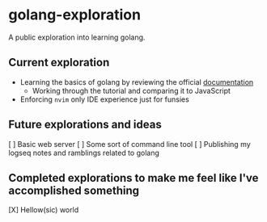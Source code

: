 # golang-exploration
A public exploration into learning golang.

## Current exploration
* Learning the basics of golang by reviewing the official [documentation](https://go.dev/)
  * Working through the tutorial and comparing it to JavaScript
* Enforcing `nvim` only IDE experience just for funsies

## Future explorations and ideas
[ ] Basic web server
[ ] Some sort of command line tool
[ ] Publishing my logseq notes and ramblings related to golang

## Completed explorations to make me feel like I've accomplished something
[X] Hellow(sic) world
